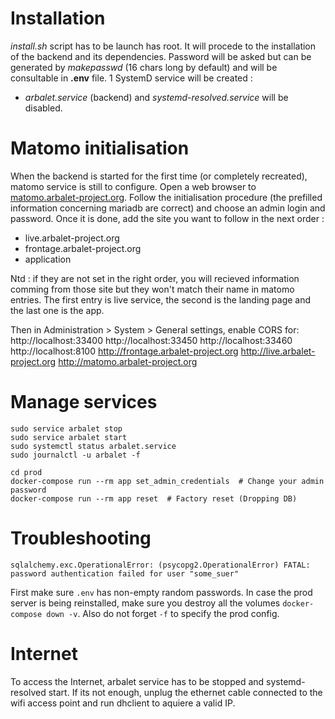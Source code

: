 # Installation

*install.sh* script has to be launch has root. It will procede to the installation of the backend and its dependencies. Password will be asked but can be generated by *makepasswd* (16 chars long by default) and will be consultable in **.env** file. 1 SystemD service will be created :
 - *arbalet.service* (backend)
and *systemd-resolved.service* will be disabled.

# Matomo initialisation

When the backend is started for the first time (or completely recreated), matomo service is still to configure. Open a web browser to [matomo.arbalet-project.org](matomo.arbalet-project.org). Follow the initialisation procedure (the prefilled information concerning mariadb are correct) and choose an admin login and password. Once it is done, add the site you want to follow in the next order :
 - live.arbalet-project.org
 - frontage.arbalet-project.org
 - application

 Ntd : if they are not set in the right order, you will recieved information comming from those site but they won't match their name in matomo entries. The first entry is live service, the second is the landing page and the last one is the app.

Then in Administration > System > General settings, enable CORS for:
http://localhost:33400
http://localhost:33450
http://localhost:33460
http://localhost:8100
http://frontage.arbalet-project.org
http://live.arbalet-project.org
http://matomo.arbalet-project.org


# Manage services
```
sudo service arbalet stop
sudo service arbalet start
sudo systemctl status arbalet.service
sudo journalctl -u arbalet -f

```

```
cd prod
docker-compose run --rm app set_admin_credentials  # Change your admin password
docker-compose run --rm app reset  # Factory reset (Dropping DB)
```

# Troubleshooting
```
sqlalchemy.exc.OperationalError: (psycopg2.OperationalError) FATAL:  password authentication failed for user "some_suer"
```
First make sure `.env` has non-empty random passwords. In case the prod server is being reinstalled, make sure you destroy all the volumes `docker-compose down -v`. Also do not forget `-f` to specify the prod config.

# Internet

To access the Internet, arbalet service has to be stopped and systemd-resolved start. If its not enough, unplug the ethernet cable connected to the wifi access point and run dhclient to aquiere a valid IP.
